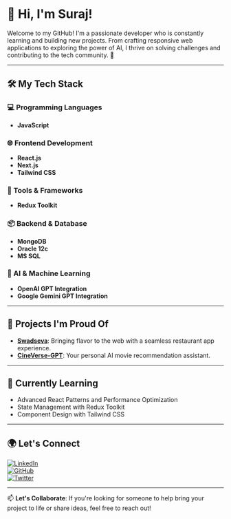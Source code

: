 # 👋 Hi, I'm Suraj!

Welcome to my GitHub! I'm a passionate developer who is constantly learning and building new projects. From crafting responsive web applications to exploring the power of AI, I thrive on solving challenges and contributing to the tech community. 🚀  

---

## 🛠️ My Tech Stack

### 💻 Programming Languages  
- **JavaScript**  

### 🌐 Frontend Development  
- **React.js**
- **Next.js**  
- **Tailwind CSS**  

### 🔧 Tools & Frameworks  
- **Redux Toolkit**  


### 📦 Backend & Database  
- **MongoDB**  
- **Oracle 12c**
- **MS SQL**    

### 🤖 AI & Machine Learning  
- **OpenAI GPT Integration**  
- **Google Gemini GPT Integration**  

---

## 🚀 Projects I'm Proud Of  
- **[Swadseva](https://swadseva-ssg.vercel.app/)**: Bringing flavor to the web with a seamless restaurant app experience.  
- **[CineVerse-GPT](https://cineverse-gpt.vercel.app/)**: Your personal AI movie recommendation assistant.

---

## 🌱 Currently Learning  
- Advanced React Patterns and Performance Optimization
- State Management with Redux Toolkit
- Component Design with Tailwind CSS
---

## 🌍 Let's Connect  

[![LinkedIn](https://img.shields.io/badge/-LinkedIn-blue?style=flat-square&logo=LinkedIn&logoColor=white)](https://www.linkedin.com/in/surajgharpankar/)  
[![GitHub](https://img.shields.io/badge/-GitHub-black?style=flat-square&logo=GitHub&logoColor=white)](https://github.com/surajgharpankar28)  
[![Twitter](https://img.shields.io/badge/-Twitter-blue?style=flat-square&logo=Twitter&logoColor=white)](https://x.com/surajgharpankar)

---

📫 **Let's Collaborate**: If you're looking for someone to help bring your project to life or share ideas, feel free to reach out!  
